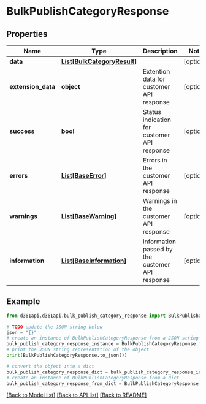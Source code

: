 # BulkPublishCategoryResponse


## Properties

Name | Type | Description | Notes
------------ | ------------- | ------------- | -------------
**data** | [**List[BulkCategoryResult]**](BulkCategoryResult.md) |  | [optional] 
**extension_data** | **object** | Extention data for customer API response | [optional] 
**success** | **bool** | Status indication for customer API response | [optional] 
**errors** | [**List[BaseError]**](BaseError.md) | Errors in the customer API response | [optional] 
**warnings** | [**List[BaseWarning]**](BaseWarning.md) | Warnings in the customer API response | [optional] 
**information** | [**List[BaseInformation]**](BaseInformation.md) | Information passed by the customer API response | [optional] 

## Example

```python
from d361api.d361api.bulk_publish_category_response import BulkPublishCategoryResponse

# TODO update the JSON string below
json = "{}"
# create an instance of BulkPublishCategoryResponse from a JSON string
bulk_publish_category_response_instance = BulkPublishCategoryResponse.from_json(json)
# print the JSON string representation of the object
print(BulkPublishCategoryResponse.to_json())

# convert the object into a dict
bulk_publish_category_response_dict = bulk_publish_category_response_instance.to_dict()
# create an instance of BulkPublishCategoryResponse from a dict
bulk_publish_category_response_from_dict = BulkPublishCategoryResponse.from_dict(bulk_publish_category_response_dict)
```
[[Back to Model list]](../README.md#documentation-for-models) [[Back to API list]](../README.md#documentation-for-api-endpoints) [[Back to README]](../README.md)


